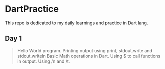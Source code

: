 # DartPractice
This repo is dedicated to my daily learnings and practice in Dart lang.


## Day 1
> Hello World program.
> Printing output using print, stdout.write and stdout.writeln
> Basic Math operations in Dart.
> Using $ to call functions in output.
> Using /n and /t.